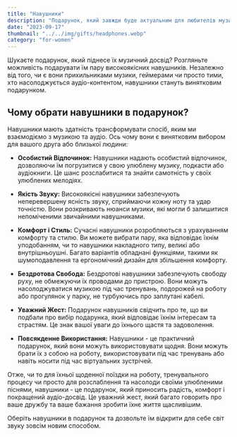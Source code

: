 ```yaml
---
title: "Навушники"
description: "Подарунок, який завжди буде актуальним для любителів музики"
date: "2023-09-17"
thumbnail: "../../img/gifts/headphones.webp"
category: "for-women"
---
```


Шукаєте подарунок, який піднесе їх музичний досвід? Розгляньте можливість подарувати їм пару високоякісних навушників. Незалежно від того, чи є вони прихильниками музики, геймерами чи просто тими, хто насолоджується аудіо-контентом, навушники стануть винятковим подарунком.

## Чому обрати навушники в подарунок?

Навушники мають здатність трансформувати спосіб, яким ми взаємодіємо з музикою та аудіо. Ось чому вони є винятковим вибором для вашого друга або близької людини:

- **Особистий Відпочинок:** Навушники надають особистий відпочинок, дозволяючи їм погрузитися у свою улюблену музику, подкасти або аудіокниги. Це шанс розслабитися та знайти самотність у своїх улюблених мелодіях.

- **Якість Звуку:** Високоякісні навушники забезпечують неперевершену ясність звуку, сприймаючи кожну ноту та удар точністю. Вони розкривають нюанси музики, які могли б залишитися непоміченими звичайними навушниками.

- **Комфорт і Стиль:** Сучасні навушники розробляються з урахуванням комфорту та стилю. Ви можете вибрати пару, яка відповідає їхнім уподобанням, чи то навушники накладного типу, великі або внутрішньоушні. Багато варіантів обладнані функціями, такими як шумоподавлення та ергономічний дизайн для збільшення комфорту.

- **Бездротова Свобода:** Бездротові навушники забезпечують свободу руху, не обмежуючи їх проводами до пристрою. Вони можуть насолоджуватися музикою під час тренувань, подорожей на роботу або прогулянок у парку, не турбуючись про заплутані кабелі.

- **Уважний Жест:** Подарунок навушників свідчить про те, що ви подбали про вибір подарунка, який відповідає їхнім інтересам та страстям. Це знак вашої уваги до їхнього щастя та задоволення.

- **Повсякденне Використання:** Навушники - це практичний подарунок, який вони можуть використовувати щодня. Вони можуть брати їх з собою на роботу, використовувати під час тренувань або навіть носити під час віртуальних зустрічей.

Отже, чи то для їхньої щоденної поїздки на роботу, тренувального процесу чи просто для розслаблення та насолоди своїми улюбленими піснями, навушники - це подарунок, який приносить радість, комфорт і покращений аудіо-досвід. Це уважний жест, який багато говорить про ваше дружбу та ваше бажання зробити їхнє життя щасливішим.

Оберіть навушники в подарунок та дозвольте їм відкрити для себе світ звуку зовсім новим способом.
